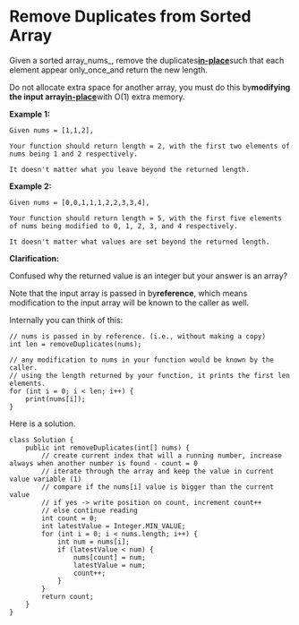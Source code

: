 # Remove Duplicates from Sorted Array

Given a sorted array_nums_, remove the duplicates[**in-place**](https://en.wikipedia.org/wiki/In-place_algorithm)such that each element appear only_once_and return the new length.

Do not allocate extra space for another array, you must do this by**modifying the input array**[**in-place**](https://en.wikipedia.org/wiki/In-place_algorithm)with O\(1\) extra memory.

**Example 1:**

```
Given nums = [1,1,2],

Your function should return length = 2, with the first two elements of nums being 1 and 2 respectively.

It doesn't matter what you leave beyond the returned length.
```

**Example 2:**

```
Given nums = [0,0,1,1,1,2,2,3,3,4],

Your function should return length = 5, with the first five elements of nums being modified to 0, 1, 2, 3, and 4 respectively.

It doesn't matter what values are set beyond the returned length.
```

**Clarification:**

Confused why the returned value is an integer but your answer is an array?

Note that the input array is passed in by**reference**, which means modification to the input array will be known to the caller as well.

Internally you can think of this:

```
// nums is passed in by reference. (i.e., without making a copy)
int len = removeDuplicates(nums);

// any modification to nums in your function would be known by the caller.
// using the length returned by your function, it prints the first len elements.
for (int i = 0; i < len; i++) {
    print(nums[i]);
}
```

Here is a solution. 

```
class Solution {
    public int removeDuplicates(int[] nums) {
        // create current index that will a running number, increase always when another number is found - count = 0
        // iterate through the array and keep the value in current value variable (1)
        // compare if the nums[i] value is bigger than the current value
        // if yes -> write position on count, increment count++ 
        // else continue reading
        int count = 0;
        int latestValue = Integer.MIN_VALUE;
        for (int i = 0; i < nums.length; i++) {
            int num = nums[i];
            if (latestValue < num) {
                nums[count] = num;
                latestValue = num;
                count++;
            }
        }
        return count;
    }
}
```



